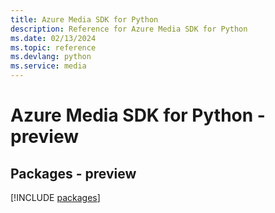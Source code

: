 ```yaml
---
title: Azure Media SDK for Python
description: Reference for Azure Media SDK for Python
ms.date: 02/13/2024
ms.topic: reference
ms.devlang: python
ms.service: media
---
```

# Azure Media SDK for Python - preview
## Packages - preview
[!INCLUDE [packages](media-index.md)]
